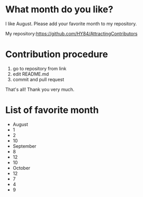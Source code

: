 # What month do you like?

I like August. Please add your favorite month to my repository.

My repository:https://github.com/HY84/AttractingContributors

# Contribution procedure 
1. go to repository from link 
2. edit README.md 
3. commit and pull request

That's all! Thank you very much.


# List of favorite month
- August
- 1
- 2
- 10
- September
- 8
- 12
- 10
- October
- 12
- 7
- 4
- 9
